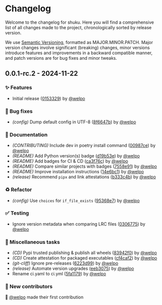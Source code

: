 # Changelog

Welcome to the changelog for shuku. Here you will find a comprehensive list of all changes made to the project, chronologically sorted by release version.

We use [Semantic Versioning](https://semver.org/), formatted as MAJOR.MINOR.PATCH. Major version changes involve significant (breaking) changes, minor versions introduce features and improvements in a backward compatible manner, and patch versions are for bug fixes and minor tweaks.

## 0.0.1-rc.2 - 2024-11-22

### ✨ Features

- Initial release ([0153329](https://github.com/welpo/shuku/commit/01533294eb6bae548112c8a16b5b025c2ae134ea)) by [@welpo](https://github.com/welpo)

### 🐛 Bug fixes

- *(config)* Dump default config in UTF-8 ([8f6647b](https://github.com/welpo/shuku/commit/8f6647bdc205dc11fb3145b8b67528b873631eb5)) by [@welpo](https://github.com/welpo)

### 📝 Documentation

- *(CONTRIBUTING)* Include dev in poetry install command ([00987ce](https://github.com/welpo/shuku/commit/00987ce9d9fe927e6de8fb38af3fba0de00c485b)) by [@welpo](https://github.com/welpo)
- *(README)* Add Python version(s) badge ([d19b53e](https://github.com/welpo/shuku/commit/d19b53e66097d9b50d84d69b493b2229ad8fcadd)) by [@welpo](https://github.com/welpo)
- *(README)* Add badges for CI & CD ([ca3f76c](https://github.com/welpo/shuku/commit/ca3f76c85d68e59b70a576b1f71b6cc7a2136aea)) by [@welpo](https://github.com/welpo)
- *(README)* Compare similar projects with badges ([7558e91](https://github.com/welpo/shuku/commit/7558e9135da4e5814f8d0a17b020b33f4218dd64)) by [@welpo](https://github.com/welpo)
- *(README)* Improve installation instructions ([14e6bc1](https://github.com/welpo/shuku/commit/14e6bc15bf8559b5c720fd52bbae29a536a00873)) by [@welpo](https://github.com/welpo)
- *(release)* Recommend `pipx` and link attestations ([b333c4b](https://github.com/welpo/shuku/commit/b333c4bd741e30329c91be4e66d71d04d6f8b628)) by [@welpo](https://github.com/welpo)

### ♻️ Refactor

- *(config)* Use `choices` for `if_file_exists` ([95368e7](https://github.com/welpo/shuku/commit/95368e720c1c868a85e0c16ed03eacea5ea192e1)) by [@welpo](https://github.com/welpo)

### ✅ Testing

- Ignore version metadata when comparing LRC files ([0306775](https://github.com/welpo/shuku/commit/03067752b2bd6a26a6c52087a2b796f9fd5bd452)) by [@welpo](https://github.com/welpo)

### 🔧 Miscellaneous tasks

- *(CD)* Pypi trusted publishing & publish all wheels ([83942f0](https://github.com/welpo/shuku/commit/83942f0ae9f382920a3e012c453dd71f335148ca)) by [@welpo](https://github.com/welpo)
- *(CD)* Create attestation for packaged executables ([cf4caf2](https://github.com/welpo/shuku/commit/cf4caf22253052a3b44a862cb045516ef466a42e)) by [@welpo](https://github.com/welpo)
- *(git-cliff)* Ignore pre-releases ([6223d99](https://github.com/welpo/shuku/commit/6223d99b2d869150cfaac878cf358185febf16a5)) by [@welpo](https://github.com/welpo)
- *(release)* Automate version upgrades ([eeb3075](https://github.com/welpo/shuku/commit/eeb3075452015c43594d016560a6e0782560716c)) by [@welpo](https://github.com/welpo)
- Rename ci.yaml to ci.yml ([5fa1179](https://github.com/welpo/shuku/commit/5fa117940c55c572fd60aa6ee59d27ff0dfd7960)) by [@welpo](https://github.com/welpo)

### 👥 New contributors

🫶 [@welpo](https://github.com/welpo) made their first contribution

<!-- generated by git-cliff -->
